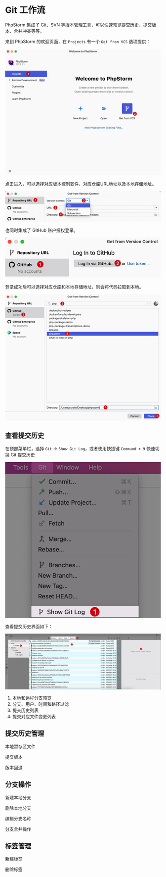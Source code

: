 # Git 工作流

PhpStorm 集成了 Git、SVN 等版本管理工具，可以快速预览提交历史、提交版本、合并冲突等等。

来到 PhpStorm 的欢迎页面，在 `Projects` 有一个 `Get from VCS` 选项提供：

![](./images/use-process-of-git-version-control/get-from-vcs.png)

点击进入，可以选择对应版本控制软件、对应仓库URL地址以及本地存储地址。

![](./images/use-process-of-git-version-control/get-from-version-control-display.png)

也同时集成了 GitHub 账户授权登录。

![](./images/use-process-of-git-version-control/log-in-via-github.png)

登录成功后可以选择对应仓库和本地存储地址，则会将代码拉取到本地。

![](./images/use-process-of-git-version-control/clone-github-repository.png)


## 查看提交历史

在顶部菜单栏，选择 `Git` -> `Show Git Log`，或者使用快捷键 `Command + 9` 快速切换 Git 提交历史

![](./images/use-process-of-git-version-control/show-git-log.png)

查看提交历史界面如下：

![](./images/use-process-of-git-version-control/show-git-log-panel.png)
1. 本地和远程分支预览
2. 分支、用户、时间和路径过滤
3. 提交历史列表
4. 提交对应文件变更列表

## 提交历史管理

本地暂存区文件

提交版本

版本回退

## 分支操作

新建本地分支

删除本地分支

编辑分支名称


分支合并操作




## 标签管理

新建标签

删除标签

